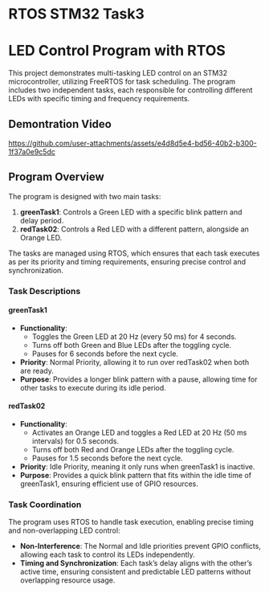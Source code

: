 # RTOS STM32 Task3 
# LED Control Program with RTOS

This project demonstrates multi-tasking LED control on an STM32 microcontroller, utilizing FreeRTOS for task scheduling. The program includes two independent tasks, each responsible for controlling different LEDs with specific timing and frequency requirements.

## Demontration Video


https://github.com/user-attachments/assets/e4d8d5e4-bd56-40b2-b300-1f37a0e9c5dc


## Program Overview

The program is designed with two main tasks:
1. **greenTask1**: Controls a Green LED with a specific blink pattern and delay period.
2. **redTask02**: Controls a Red LED with a different pattern, alongside an Orange LED.

The tasks are managed using RTOS, which ensures that each task executes as per its priority and timing requirements, ensuring precise control and synchronization.

### Task Descriptions

#### greenTask1
- **Functionality**: 
  - Toggles the Green LED at 20 Hz (every 50 ms) for 4 seconds.
  - Turns off both Green and Blue LEDs after the toggling cycle.
  - Pauses for 6 seconds before the next cycle.
- **Priority**: Normal Priority, allowing it to run over redTask02 when both are ready.
- **Purpose**: Provides a longer blink pattern with a pause, allowing time for other tasks to execute during its idle period.

#### redTask02
- **Functionality**:
  - Activates an Orange LED and toggles a Red LED at 20 Hz (50 ms intervals) for 0.5 seconds.
  - Turns off both Red and Orange LEDs after the toggling cycle.
  - Pauses for 1.5 seconds before the next cycle.
- **Priority**: Idle Priority, meaning it only runs when greenTask1 is inactive.
- **Purpose**: Provides a quick blink pattern that fits within the idle time of greenTask1, ensuring efficient use of GPIO resources.

### Task Coordination

The program uses RTOS to handle task execution, enabling precise timing and non-overlapping LED control:
- **Non-Interference**: The Normal and Idle priorities prevent GPIO conflicts, allowing each task to control its LEDs independently.
- **Timing and Synchronization**: Each task’s delay aligns with the other’s active time, ensuring consistent and predictable LED patterns without overlapping resource usage.
